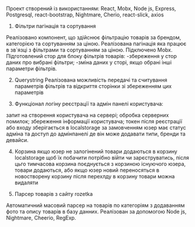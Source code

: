 

Проект створений із використанням:
 React, Mobx, Node js, Express, Postgresql, react-bootstrap, 
 Nightmare, Cherio, react-slick, axios


1. Фільтри пагінація та сортування

Реалізовано компонент, що здійснює фільтрацію товарів за брендом, категорією 
та сортуванням за ціною.
Реалізована пагінація яка працює в зв`язці з фільтрами та сортуванням за ціною.
 Підключено Mobx. Підготовлений стор для блоку фільтрів товарів:
-збереження у стор даних про вибрані фільтри;
-зміна даних у сторі, якщо обрані інші параметри фільтрів.

2. Querystring
Реалізована можливість передачі та считування параметрів фільтрів
та відкриття сторінки зі збереженням цих параметрів


3. Функціонал логіну реєстрації та адмін панелі користувача:

запит на створення користувача на сервері;
обробка серверних помилок;
збереження інформації користувача;
токен після реєстрації або входу зберігається в localstorage
за замовченням юзер має статус адміна та доступ до адмінпанелі
де він може додавати типи, бренди та девайси.

4. Корзина
 якщо юзер не залогінений товари додаються в корзину localstorage
 щоб їх побачити потрібно війти чи зарєструватись,
 після цьго тимчасова корзина поєднується з корзиною існуючого юзера,
 товари додаються, або якщо юзер новий переносяться в новостворену корзину
 після перехлду в корзину товари можна видаляти

5. Парсер товарів з сайту rozetka

Автоматичний масовий парсер на товарів по категоріям з додаванням фото та опису товарів в базу данних. Реалізован за допомогою Node js, Nightmare, Cheerio, RegExp.

